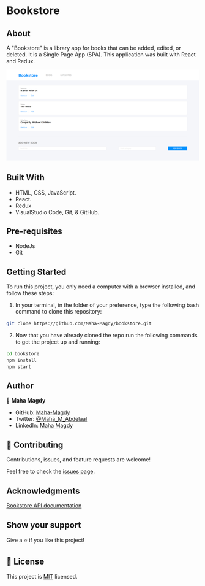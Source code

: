 # Bookstore

## About

A "Bookstore" is a library app for books that can be added, edited, or deleted. It is a Single Page App (SPA). This application was built with React and Redux.

![screenshot](app_screenshot.png)
## Built With

- HTML, CSS, JavaScript.
- React.
- Redux
- VisualStudio Code, Git, & GitHub.

<!-- ## Live Demo

[Live Demo Link]( https://maha-magdy.github.io/egyptian-food-world/ ) -->

## Pre-requisites

- NodeJs
- Git
## Getting Started

To run this project, you only need a computer with a browser installed, and follow these steps:


1. In your terminal, in the folder of your preference, type the following bash command to clone this repository:

```sh
git clone https://github.com/Maha-Magdy/bookstore.git
```

2. Now that you have already cloned the repo run the following commands to get the project up and running:
```sh
cd bookstore
npm install
npm start
```
## Author

👤 **Maha Magdy**

- GitHub: [Maha-Magdy](https://github.com/Maha-Magdy)
- Twitter: [@Maha_M_Abdelaal](https://twitter.com/Maha_M_Abdelaal)
- LinkedIn: [Maha Magdy](https://www.linkedin.com/in/maha-magdy-abdelaal/)

## 🤝 Contributing

Contributions, issues, and feature requests are welcome!

Feel free to check the [issues page](https://github.com/Maha-Magdy/bookstore/issues).

## Acknowledgments

[Bookstore API documentation](https://www.notion.so/Bookstore-API-51ea269061f849118c65c0a53e88a739)
## Show your support

Give a ⭐️ if you like this project!

## 📝 License

This project is [MIT](./LICENSE) licensed.
